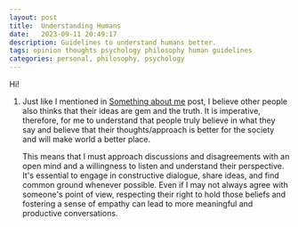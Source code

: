 ```yaml
---
layout: post
title:  Understanding Humans
date:   2023-09-11 20:49:17
description: Guidelines to understand humans better.
tags: opinion thoughts psychology philosophy human guidelines
categories: personal, philosophy, psychology
---
```



Hi!

1. Just like I mentioned in [Something about me](/_posts/2022-11-22-something-about-me.md) post, I believe other people also thinks that their ideas are gem and the truth. It is imperative, therefore, for me to understand that people truly believe in what they say and believe that their thoughts/approach is better for the society and will make world a better place.

    This means that I must approach discussions and disagreements with an open mind and a willingness to listen and understand their perspective. It's essential to engage in constructive dialogue, share ideas, and find common ground whenever possible. Even if I may not always agree with someone's point of view, respecting their right to hold those beliefs and fostering a sense of empathy can lead to more meaningful and productive conversations.
